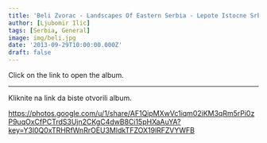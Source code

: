 ```yaml
---
title: 'Beli Zvorac - Landscapes Of Eastern Serbia - Lepote Istocne Srbije'
author: [Ljubomir Ilic]
tags: [Serbia, General]
image: img/beli.jpg
date: '2013-09-29T10:00:00.000Z'
draft: false
---
```


Click on the link to open the album.

------

Kliknite na link da biste otvorili album.

https://photos.google.com/u/1/share/AF1QipMXwVc1iqm02iKM3qRm5rPi0zP9uqOxCfPCTrdS3Ujn2CKgC4dwB8Ci15pHXaAuYA?key=Y3l0Q0xTRHRfWnRrOEU3MldkTFZOX19lRFZVYWFB
